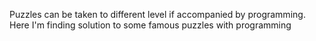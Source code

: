 Puzzles can be taken to different level if accompanied by programming. Here I'm finding solution to some famous puzzles with programming
